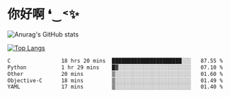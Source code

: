 # 你好啊 ❛‿˂✨

![Anurag's GitHub stats](https://github-readme-stats.vercel.app/api?username=ZombieFly&count_private=true&show_icons=true)

[![Top Langs](https://github-readme-stats.vercel.app/api/top-langs/?username=ZombieFly&layout=compact&count_private=true&hide=Ruby,makefile)](https://github.com/anuraghazra/github-readme-stats)

<!--START_SECTION:waka-->

```txt
C                18 hrs 20 mins  ██████████████████████░░░   87.55 %
Python           1 hr 29 mins    █▓░░░░░░░░░░░░░░░░░░░░░░░   07.10 %
Other            20 mins         ▒░░░░░░░░░░░░░░░░░░░░░░░░   01.60 %
Objective-C      18 mins         ▒░░░░░░░░░░░░░░░░░░░░░░░░   01.49 %
YAML             17 mins         ▒░░░░░░░░░░░░░░░░░░░░░░░░   01.40 %
```

<!--END_SECTION:waka-->
